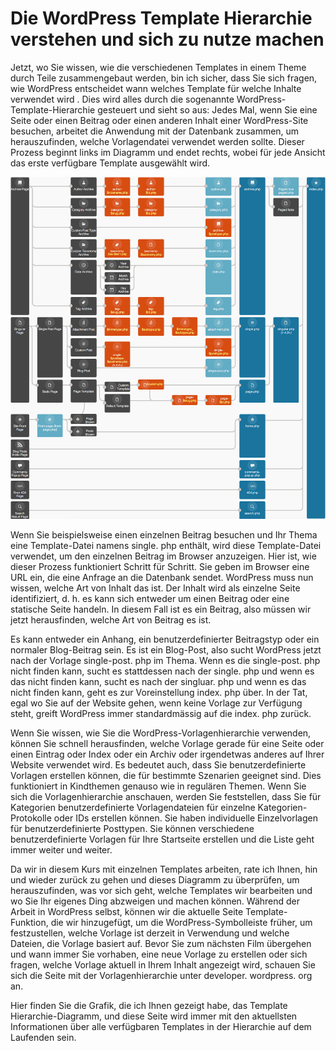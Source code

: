 # Die WordPress Template Hierarchie verstehen und sich zu nutze machen

Jetzt, wo Sie wissen, wie die verschiedenen Templates in einem Theme durch Teile zusammengebaut werden, bin ich sicher, dass Sie sich fragen, wie WordPress entscheidet wann welches Template für welche Inhalte verwendet wird . Dies wird alles durch die sogenannte WordPress-Template-Hierarchie gesteuert und sieht so aus: Jedes Mal, wenn Sie eine Seite oder einen Beitrag oder einen anderen Inhalt einer WordPress-Site besuchen, arbeitet die Anwendung mit der Datenbank zusammen, um herauszufinden, welche Vorlagendatei verwendet werden sollte. Dieser Prozess beginnt links im Diagramm und endet rechts, wobei für jede Ansicht das erste verfügbare Template ausgewählt wird.

![wp-hierarchie](assets/wp-hierarchie.png)

Wenn Sie beispielsweise einen einzelnen Beitrag besuchen und Ihr Thema eine Template-Datei namens single. php enthält, wird diese Template-Datei verwendet, um den einzelnen Beitrag im Browser anzuzeigen. Hier ist, wie dieser Prozess funktioniert Schritt für Schritt. Sie geben im Browser eine URL ein, die eine Anfrage an die Datenbank sendet. WordPress muss nun wissen, welche Art von Inhalt das ist. Der Inhalt wird als einzelne Seite identifiziert, d. h. es kann sich entweder um einen Beitrag oder eine statische Seite handeln. In diesem Fall ist es ein Beitrag, also müssen wir jetzt herausfinden, welche Art von Beitrag es ist.

Es kann entweder ein Anhang, ein benutzerdefinierter Beitragstyp oder ein normaler Blog-Beitrag sein. Es ist ein Blog-Post, also sucht WordPress jetzt nach der Vorlage single-post. php im Thema. Wenn es die single-post. php nicht finden kann, sucht es stattdessen nach der single. php und wenn es das nicht finden kann, sucht es nach der singluar. php und wenn es das nicht finden kann, geht es zur Voreinstellung index. php über. In der Tat, egal wo Sie auf der Website gehen, wenn keine Vorlage zur Verfügung steht, greift WordPress immer standardmässig auf die index. php zurück.

Wenn Sie wissen, wie Sie die WordPress-Vorlagenhierarchie verwenden, können Sie schnell herausfinden, welche Vorlage gerade für eine Seite oder einen Eintrag oder Index oder ein Archiv oder irgendetwas anderes auf Ihrer Website verwendet wird. Es bedeutet auch, dass Sie benutzerdefinierte Vorlagen erstellen können, die für bestimmte Szenarien geeignet sind. Dies funktioniert in Kindthemen genauso wie in regulären Themen. Wenn Sie sich die Vorlagenhierarchie anschauen, werden Sie feststellen, dass Sie für Kategorien benutzerdefinierte Vorlagendateien für einzelne Kategorien-Protokolle oder IDs erstellen können. Sie haben individuelle Einzelvorlagen für benutzerdefinierte Posttypen. Sie können verschiedene benutzerdefinierte Vorlagen für Ihre Startseite erstellen und die Liste geht immer weiter und weiter.

Da wir in diesem Kurs mit einzelnen Templates arbeiten, rate ich Ihnen, hin und wieder zurück zu gehen und dieses Diagramm zu überprüfen, um herauszufinden, was vor sich geht, welche Templates wir bearbeiten und wo Sie Ihr eigenes Ding abzweigen und machen können. Während der Arbeit in WordPress selbst, können wir die aktuelle Seite Template-Funktion, die wir hinzugefügt, um die WordPress-Symbolleiste früher, um festzustellen, welche Vorlage ist derzeit in Verwendung und welche Dateien, die Vorlage basiert auf. Bevor Sie zum nächsten Film übergehen und wann immer Sie vorhaben, eine neue Vorlage zu erstellen oder sich fragen, welche Vorlage aktuell in Ihrem Inhalt angezeigt wird, schauen Sie sich die Seite mit der Vorlagenhierarchie unter developer. wordpress. org an.

Hier finden Sie die Grafik, die ich Ihnen gezeigt habe, das Template Hierarchie-Diagramm, und diese Seite wird immer mit den aktuellsten Informationen über alle verfügbaren Templates in der Hierarchie auf dem Laufenden sein.